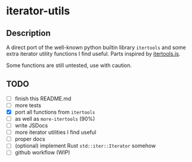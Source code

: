 # iterator-utils

## Description

A direct port of the well-known python builtin library `itertools` and some extra iterator utility functions I find useful. Parts inspired by [itertools.js](https://github.com/nvie/itertools.js).

Some functions are still untested, use with caution.

## TODO

- [ ] finish this README.md
- [ ] more tests
- [x] port all functions from `itertools`
- [ ] as well as `more-itertools` (90%)
- [ ] write JSDocs
- [ ] more iterator utilities I find useful
- [ ] proper docs
- [ ] (optional) implement Rust `std::iter::Iterator` somehow
- [ ] github workflow (WIP)
